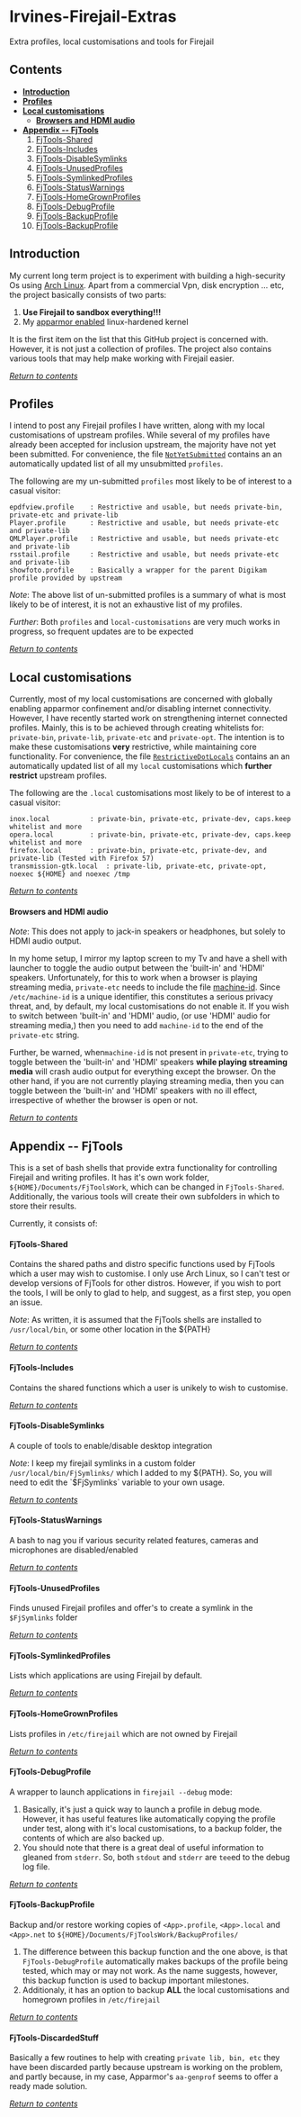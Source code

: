 # Irvines-Firejail-Extras
Extra profiles, local customisations and tools for Firejail

## Contents
* [**Introduction**](#introduction)
* [**Profiles**](#profiles)
* [**Local customisations**](#local-customisations)
  * [**Browsers and HDMI audio**](#browsers-and-hdmi-audio)
* [**Appendix -- FjTools**](#appendix----fjtools)
  1. [FjTools-Shared](#fjtools-shared)
  1. [FjTools-Includes](#fjtools-includes)
  1. [FjTools-DisableSymlinks](#fjtools-disablesymlinks)
  1. [FjTools-UnusedProfiles](#fjtools-unusedprofiles)
  1. [FjTools-SymlinkedProfiles](#fjtools-symlinkedprofiles)
  1. [FjTools-StatusWarnings](#fjtools-statuswarnings)
  1. [FjTools-HomeGrownProfiles](#fjtools-homegrownprofiles)
  1. [FjTools-DebugProfile](#fjtools-debugprofile)
  1. [FjTools-BackupProfile](#fjtools-backupprofile)
  1. [FjTools-BackupProfile](#fjtools-discardedstuff)


## Introduction
My current long term project is to experiment with building a high-security Os using [Arch Linux](https://www.archlinux.org). Apart from a commercial Vpn, disk encryption ... etc, the project basically consists of two parts:
1. **Use Firejail to sandbox everything!!!**
1. My [apparmor enabled](https://aur.archlinux.org/pkgbase/linux-hardened-apparmor/) linux-hardened kernel

It is the first item on the list that this GitHub project is concerned with. However, it is not just a collection of profiles. The project also contains various tools that may help make working with Firejail easier.

[*Return to contents*](#contents)

## Profiles
I intend to post any Firejail profiles I have written, along with my local customisations of upstream profiles. While several of my profiles have already been accepted for inclusion upstream, the majority have not yet been submitted. For convenience, the file [`NotYetSubmitted`](https://github.com/Irvinehimself/Irvines-Firejail-Extras/blob/master/NotYetSubmitted) contains an an automatically updated list of all my unsubmitted `profiles`.

The following are my un-submitted `profiles` most likely to be of interest to a casual visitor:
```
epdfview.profile    : Restrictive and usable, but needs private-bin, private-etc and private-lib
Player.profile      : Restrictive and usable, but needs private-etc and private-lib
QMLPlayer.profile   : Restrictive and usable, but needs private-etc and private-lib
rsstail.profile     : Restrictive and usable, but needs private-etc and private-lib
showfoto.profile    : Basically a wrapper for the parent Digikam profile provided by upstream
```
*Note*: The above list of un-submitted profiles is a summary of what is most likely to be of interest, it is not an exhaustive list of my profiles.

*Further*: Both `profiles` and `local-customisations` are very much works in progress, so frequent updates are to be expected

[*Return to contents*](#contents)

## Local customisations
Currently, most of my local customisations are concerned with globally enabling apparmor confinement and/or disabling internet connectivity. However, I have recently started work on strengthening internet connected profiles. Mainly, this is to be achieved through creating whitelists for: `private-bin`, `private-lib`, `private-etc` and `private-opt`. The intention is to make these customisations **very** restrictive, while maintaining core functionality. For convenience, the file [`RestrictiveDotLocals`](https://github.com/Irvinehimself/Irvines-Firejail-Extras/blob/master/RestrictiveDotLocals) contains an an automatically updated list of all my `local` customisations which **further restrict** upstream profiles.

The following are the `.local` customisations most likely to be of interest to a casual visitor:
```
inox.local        	: private-bin, private-etc, private-dev, caps.keep whitelist and more
opera.local       	: private-bin, private-etc, private-dev, caps.keep whitelist and more
firefox.local     	: private-bin, private-etc, private-dev, and private-lib (Tested with Firefox 57)
transmission-gtk.local  : private-lib, private-etc, private-opt, noexec ${HOME} and noexec /tmp
```
[*Return to contents*](#contents)

#### Browsers and HDMI audio
*Note*: This does not apply to jack-in speakers or headphones, but solely to HDMI audio output.

In my home setup, I mirror my laptop screen to my Tv and have a shell with launcher to toggle the audio output between the 'built-in' and 'HDMI' speakers. Unfortunately, for this to work when a browser is playing streaming media, `private-etc` needs to include the file [machine-id](https://www.freedesktop.org/software/systemd/man/machine-id.html). Since `/etc/machine-id` is a unique identifier, this constitutes a serious privacy threat, and, by default, my local customisations do not enable it. If you wish to switch between 'built-in' and 'HDMI' audio, (or use 'HDMI' audio for streaming media,) then you need to add `machine-id` to the end of the `private-etc` string.

Further, be warned, when`machine-id` is not present in `private-etc`, trying to toggle between the 'built-in' and 'HDMI' speakers **while playing streaming media**  will crash audio output for everything except the browser. On the other hand, if you are not currently playing streaming media, then you can toggle between the 'built-in' and 'HDMI' speakers with no ill effect, irrespective of whether the browser is open or not.

[*Return to contents*](#contents)

## Appendix -- FjTools
This is a set of bash shells that provide extra functionality for controlling Firejail and writing profiles. It has it's own work folder, `${HOME}/Documents/FjToolsWork`, which can be changed in `FjTools-Shared`. Additionally, the various tools will create their own subfolders in which to store their results.

Currently, it consists of:

#### FjTools-Shared
Contains the shared paths and distro specific functions used by FjTools which a user may wish to customise. I only use Arch Linux, so I can't test or develop versions of FjTools for other distros. However, if you wish to port the tools, I will be only to glad to help, and suggest, as a first step, you open an issue.

*Note*: As written, it is assumed that the FjTools shells are installed to `/usr/local/bin`, or some other location in the ${PATH}

[*Return to contents*](#contents)

#### FjTools-Includes
Contains the shared functions which a user is unikely to wish to customise.

[*Return to contents*](#contents)

#### FjTools-DisableSymlinks
A couple of tools to enable/disable desktop integration

*Note*: I keep my firejail symlinks in a custom folder `/usr/local/bin/FjSymlinks/` which I added to my ${PATH}. So, you will need to edit the `$FjSymlinks` variable to your own usage.

[*Return to contents*](#contents)

#### FjTools-StatusWarnings
A bash to nag you if various security related features, cameras and microphones are disabled/enabled

[*Return to contents*](#contents)

#### FjTools-UnusedProfiles
Finds unused Firejail profiles and offer's to create a symlink in the `$FjSymlinks` folder

[*Return to contents*](#contents)

#### FjTools-SymlinkedProfiles
Lists which applications are using Firejail by default.

[*Return to contents*](#contents)

#### FjTools-HomeGrownProfiles
Lists profiles in `/etc/firejail` which are not owned by Firejail

[*Return to contents*](#contents)

#### FjTools-DebugProfile
A wrapper to launch applications in `firejail --debug` mode:
1. Basically, it's just a quick way to launch a profile in debug mode. However, it has useful features like automatically copying the profile under test, along with it's local customisations, to a backup folder, the contents of which are also backed up.
1. You should note that there is a great deal of useful information to gleaned from `stderr`. So, both `stdout` and `stderr` are `tee`ed to the debug log file.

[*Return to contents*](#contents)

#### FjTools-BackupProfile
Backup and/or restore working copies of `<App>.profile`, `<App>.local` and `<App>.net` to `${HOME}/Documents/FjToolsWork/BackupProfiles/`
1. The difference between this backup function and the one above, is that `FjTools-DebugProfile` automatically makes backups of the profile being tested, which may or may not work. As the name suggests, however, this backup function is used to backup important milestones.
1. Additionaly, it has an option to  backup **ALL** the local customisations and homegrown profiles in `/etc/firejail`

[*Return to contents*](#contents)

#### FjTools-DiscardedStuff
Basically a few routines to help with creating `private lib, bin, etc` they have been discarded partly because upstream is working on the problem, and partly because, in my case, Apparmor's `aa-genprof` seems to offer a ready made solution.

[*Return to contents*](#contents)
